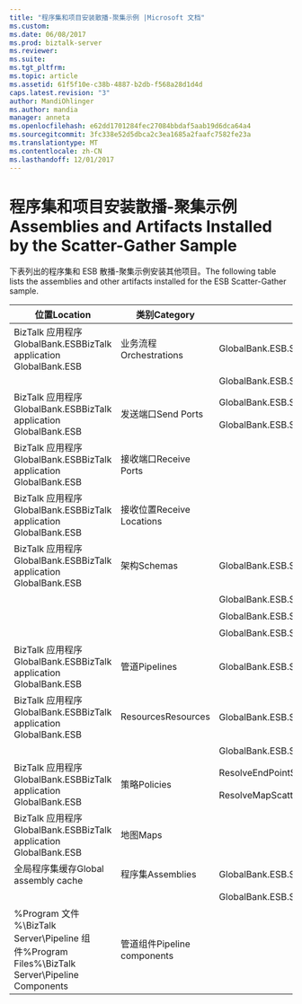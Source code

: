 ```yaml
---
title: "程序集和项目安装散播-聚集示例 |Microsoft 文档"
ms.custom: 
ms.date: 06/08/2017
ms.prod: biztalk-server
ms.reviewer: 
ms.suite: 
ms.tgt_pltfrm: 
ms.topic: article
ms.assetid: 61f5f10e-c38b-4887-b2db-f568a28d1d4d
caps.latest.revision: "3"
author: MandiOhlinger
ms.author: mandia
manager: anneta
ms.openlocfilehash: e62dd1701284fec27084bbdaf5aab19d6dca64a4
ms.sourcegitcommit: 3fc338e52d5dbca2c3ea1685a2faafc7582fe23a
ms.translationtype: MT
ms.contentlocale: zh-CN
ms.lasthandoff: 12/01/2017
---
```

# <a name="assemblies-and-artifacts-installed-by-the-scatter-gather-sample"></a><span data-ttu-id="bce4e-102">程序集和项目安装散播-聚集示例</span><span class="sxs-lookup"><span data-stu-id="bce4e-102">Assemblies and Artifacts Installed by the Scatter-Gather Sample</span></span>
<span data-ttu-id="bce4e-103">下表列出的程序集和 ESB 散播-聚集示例安装其他项目。</span><span class="sxs-lookup"><span data-stu-id="bce4e-103">The following table lists the assemblies and other artifacts installed for the ESB Scatter-Gather sample.</span></span>  
  
|<span data-ttu-id="bce4e-104">位置</span><span class="sxs-lookup"><span data-stu-id="bce4e-104">Location</span></span>|<span data-ttu-id="bce4e-105">类别</span><span class="sxs-lookup"><span data-stu-id="bce4e-105">Category</span></span>|<span data-ttu-id="bce4e-106">名称和版本的组件</span><span class="sxs-lookup"><span data-stu-id="bce4e-106">Name and version of the component</span></span>|  
|--------------|--------------|---------------------------------------|  
|<span data-ttu-id="bce4e-107">BizTalk 应用程序 GlobalBank.ESB</span><span class="sxs-lookup"><span data-stu-id="bce4e-107">BizTalk application GlobalBank.ESB</span></span>|<span data-ttu-id="bce4e-108">业务流程</span><span class="sxs-lookup"><span data-stu-id="bce4e-108">Orchestrations</span></span>|<span data-ttu-id="bce4e-109">GlobalBank.ESB.ScatterGather.Processes.Broker</span><span class="sxs-lookup"><span data-stu-id="bce4e-109">GlobalBank.ESB.ScatterGather.Processes.Broker</span></span>|  
|||<span data-ttu-id="bce4e-110">GlobalBank.ESB.ScatterGather.Processes.ServiceDispatcher</span><span class="sxs-lookup"><span data-stu-id="bce4e-110">GlobalBank.ESB.ScatterGather.Processes.ServiceDispatcher</span></span>|  
|<span data-ttu-id="bce4e-111">BizTalk 应用程序 GlobalBank.ESB</span><span class="sxs-lookup"><span data-stu-id="bce4e-111">BizTalk application GlobalBank.ESB</span></span>|<span data-ttu-id="bce4e-112">发送端口</span><span class="sxs-lookup"><span data-stu-id="bce4e-112">Send Ports</span></span>|<span data-ttu-id="bce4e-113">GlobalBank.ESB.ScatterGather.Processes_2.0.0.0_</span><span class="sxs-lookup"><span data-stu-id="bce4e-113">GlobalBank.ESB.ScatterGather.Processes_2.0.0.0_</span></span><br /><br /> <span data-ttu-id="bce4e-114">GlobalBank.ESB.ScatterGather.Processes.ServiceDispatcher_ServiceRequestPort_d98186f1038d4721</span><span class="sxs-lookup"><span data-stu-id="bce4e-114">GlobalBank.ESB.ScatterGather.Processes.ServiceDispatcher_ServiceRequestPort_d98186f1038d4721</span></span>|  
|<span data-ttu-id="bce4e-115">BizTalk 应用程序 GlobalBank.ESB</span><span class="sxs-lookup"><span data-stu-id="bce4e-115">BizTalk application GlobalBank.ESB</span></span>|<span data-ttu-id="bce4e-116">接收端口</span><span class="sxs-lookup"><span data-stu-id="bce4e-116">Receive Ports</span></span>||  
|<span data-ttu-id="bce4e-117">BizTalk 应用程序 GlobalBank.ESB</span><span class="sxs-lookup"><span data-stu-id="bce4e-117">BizTalk application GlobalBank.ESB</span></span>|<span data-ttu-id="bce4e-118">接收位置</span><span class="sxs-lookup"><span data-stu-id="bce4e-118">Receive Locations</span></span>||  
|<span data-ttu-id="bce4e-119">BizTalk 应用程序 GlobalBank.ESB</span><span class="sxs-lookup"><span data-stu-id="bce4e-119">BizTalk application GlobalBank.ESB</span></span>|<span data-ttu-id="bce4e-120">架构</span><span class="sxs-lookup"><span data-stu-id="bce4e-120">Schemas</span></span>|<span data-ttu-id="bce4e-121">GlobalBank.ESB.ScatterGather.Schemas.RequestMetaData 版本 2.0.0.0</span><span class="sxs-lookup"><span data-stu-id="bce4e-121">GlobalBank.ESB.ScatterGather.Schemas.RequestMetaData Version 2.0.0.0</span></span>|  
|||<span data-ttu-id="bce4e-122">GlobalBank.ESB.ScatterGather.Schemas.AggregatedResponse 版本 2.0.0.0</span><span class="sxs-lookup"><span data-stu-id="bce4e-122">GlobalBank.ESB.ScatterGather.Schemas.AggregatedResponse Version 2.0.0.0</span></span>|  
|||<span data-ttu-id="bce4e-123">GlobalBank.ESB.ScatterGather.Schemas.ServiceResponse 版本 2.0.0.0</span><span class="sxs-lookup"><span data-stu-id="bce4e-123">GlobalBank.ESB.ScatterGather.Schemas.ServiceResponse Version 2.0.0.0</span></span>|  
|||<span data-ttu-id="bce4e-124">GlobalBank.ESB.ScatterGather.Schemas.ServicePayload 版本 2.0.0.0</span><span class="sxs-lookup"><span data-stu-id="bce4e-124">GlobalBank.ESB.ScatterGather.Schemas.ServicePayload Version 2.0.0.0</span></span>|  
|<span data-ttu-id="bce4e-125">BizTalk 应用程序 GlobalBank.ESB</span><span class="sxs-lookup"><span data-stu-id="bce4e-125">BizTalk application GlobalBank.ESB</span></span>|<span data-ttu-id="bce4e-126">管道</span><span class="sxs-lookup"><span data-stu-id="bce4e-126">Pipelines</span></span>|<span data-ttu-id="bce4e-127">GlobalBank.ESB.ScatterGather.Processes.AggregatingPipeline 版本 2.0.0.0</span><span class="sxs-lookup"><span data-stu-id="bce4e-127">GlobalBank.ESB.ScatterGather.Processes.AggregatingPipeline Version 2.0.0.0</span></span>|  
|<span data-ttu-id="bce4e-128">BizTalk 应用程序 GlobalBank.ESB</span><span class="sxs-lookup"><span data-stu-id="bce4e-128">BizTalk application GlobalBank.ESB</span></span>|<span data-ttu-id="bce4e-129">Resources</span><span class="sxs-lookup"><span data-stu-id="bce4e-129">Resources</span></span>|<span data-ttu-id="bce4e-130">GlobalBank.ESB.ScatterGather.Processes 版本 2.0.0.0</span><span class="sxs-lookup"><span data-stu-id="bce4e-130">GlobalBank.ESB.ScatterGather.Processes Version 2.0.0.0</span></span>|  
|||<span data-ttu-id="bce4e-131">GlobalBank.ESB.ScatterGather.Schemas 版本 2.0.0.0</span><span class="sxs-lookup"><span data-stu-id="bce4e-131">GlobalBank.ESB.ScatterGather.Schemas Version 2.0.0.0</span></span>|  
|<span data-ttu-id="bce4e-132">BizTalk 应用程序 GlobalBank.ESB</span><span class="sxs-lookup"><span data-stu-id="bce4e-132">BizTalk application GlobalBank.ESB</span></span>|<span data-ttu-id="bce4e-133">策略</span><span class="sxs-lookup"><span data-stu-id="bce4e-133">Policies</span></span>|<span data-ttu-id="bce4e-134">ResolveEndPointScatterGather</span><span class="sxs-lookup"><span data-stu-id="bce4e-134">ResolveEndPointScatterGather</span></span><br /><br /> <span data-ttu-id="bce4e-135">ResolveMapScatterGather</span><span class="sxs-lookup"><span data-stu-id="bce4e-135">ResolveMapScatterGather</span></span>|  
|<span data-ttu-id="bce4e-136">BizTalk 应用程序 GlobalBank.ESB</span><span class="sxs-lookup"><span data-stu-id="bce4e-136">BizTalk application GlobalBank.ESB</span></span>|<span data-ttu-id="bce4e-137">地图</span><span class="sxs-lookup"><span data-stu-id="bce4e-137">Maps</span></span>||  
|<span data-ttu-id="bce4e-138">全局程序集缓存</span><span class="sxs-lookup"><span data-stu-id="bce4e-138">Global assembly cache</span></span>|<span data-ttu-id="bce4e-139">程序集</span><span class="sxs-lookup"><span data-stu-id="bce4e-139">Assemblies</span></span>|<span data-ttu-id="bce4e-140">GlobalBank.ESB.ScatterGather.Processes 版本 2.0.0.0</span><span class="sxs-lookup"><span data-stu-id="bce4e-140">GlobalBank.ESB.ScatterGather.Processes Version 2.0.0.0</span></span>|  
|||<span data-ttu-id="bce4e-141">GlobalBank.ESB.ScatterGather.Schemas 版本 2.0.0.0</span><span class="sxs-lookup"><span data-stu-id="bce4e-141">GlobalBank.ESB.ScatterGather.Schemas Version 2.0.0.0</span></span>|  
|<span data-ttu-id="bce4e-142">%Program 文件 %\\BizTalk Server\Pipeline 组件</span><span class="sxs-lookup"><span data-stu-id="bce4e-142">%Program Files%\\BizTalk Server\Pipeline Components</span></span>|<span data-ttu-id="bce4e-143">管道组件</span><span class="sxs-lookup"><span data-stu-id="bce4e-143">Pipeline components</span></span>||